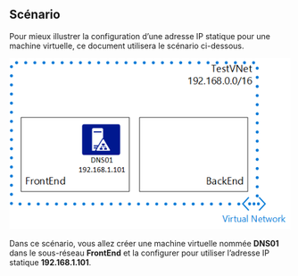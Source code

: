 ## <a name="scenario"></a>Scénario
Pour mieux illustrer la configuration d’une adresse IP statique pour une machine virtuelle, ce document utilisera le scénario ci-dessous.

![Scénario de réseau virtuel](./media/virtual-networks-static-ip-scenario-include/static-ip-scenario.png)

Dans ce scénario, vous allez créer une machine virtuelle nommée **DNS01** dans le sous-réseau **FrontEnd** et la configurer pour utiliser l’adresse IP statique **192.168.1.101**.

